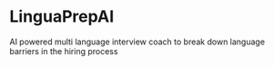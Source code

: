 # LinguaPrepAI
AI powered multi language interview coach to break down language barriers in the hiring process
